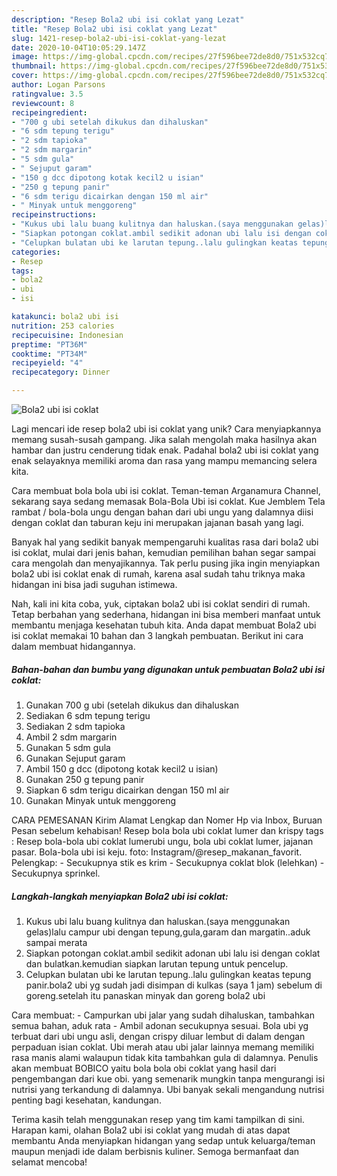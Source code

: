 ```yaml
---
description: "Resep Bola2 ubi isi coklat yang Lezat"
title: "Resep Bola2 ubi isi coklat yang Lezat"
slug: 1421-resep-bola2-ubi-isi-coklat-yang-lezat
date: 2020-10-04T10:05:29.147Z
image: https://img-global.cpcdn.com/recipes/27f596bee72de8d0/751x532cq70/bola2-ubi-isi-coklat-foto-resep-utama.jpg
thumbnail: https://img-global.cpcdn.com/recipes/27f596bee72de8d0/751x532cq70/bola2-ubi-isi-coklat-foto-resep-utama.jpg
cover: https://img-global.cpcdn.com/recipes/27f596bee72de8d0/751x532cq70/bola2-ubi-isi-coklat-foto-resep-utama.jpg
author: Logan Parsons
ratingvalue: 3.5
reviewcount: 8
recipeingredient:
- "700 g ubi setelah dikukus dan dihaluskan"
- "6 sdm tepung terigu"
- "2 sdm tapioka"
- "2 sdm margarin"
- "5 sdm gula"
- " Sejuput garam"
- "150 g dcc dipotong kotak kecil2 u isian"
- "250 g tepung panir"
- "6 sdm terigu dicairkan dengan 150 ml air"
- " Minyak untuk menggoreng"
recipeinstructions:
- "Kukus ubi lalu buang kulitnya dan haluskan.(saya menggunakan gelas)lalu campur ubi dengan tepung,gula,garam dan margatin..aduk sampai merata"
- "Siapkan potongan coklat.ambil sedikit adonan ubi lalu isi dengan coklat dan bulatkan.kemudian siapkan larutan tepung untuk pencelup."
- "Celupkan bulatan ubi ke larutan tepung..lalu gulingkan keatas tepung panir.bola2 ubi yg sudah jadi disimpan di kulkas (saya 1 jam) sebelum di goreng.setelah itu panaskan minyak dan goreng bola2 ubi"
categories:
- Resep
tags:
- bola2
- ubi
- isi

katakunci: bola2 ubi isi 
nutrition: 253 calories
recipecuisine: Indonesian
preptime: "PT36M"
cooktime: "PT34M"
recipeyield: "4"
recipecategory: Dinner

---
```



![Bola2 ubi isi coklat](https://img-global.cpcdn.com/recipes/27f596bee72de8d0/751x532cq70/bola2-ubi-isi-coklat-foto-resep-utama.jpg)

Lagi mencari ide resep bola2 ubi isi coklat yang unik? Cara menyiapkannya memang susah-susah gampang. Jika salah mengolah maka hasilnya akan hambar dan justru cenderung tidak enak. Padahal bola2 ubi isi coklat yang enak selayaknya memiliki aroma dan rasa yang mampu memancing selera kita.

Cara membuat bola bola ubi isi coklat. Teman-teman Arganamura Channel, sekarang saya sedang memasak Bola-Bola Ubi isi coklat. Kue Jemblem Tela rambat / bola-bola ungu dengan bahan dari ubi ungu yang dalamnya diisi dengan coklat dan taburan keju ini merupakan jajanan basah yang lagi.

Banyak hal yang sedikit banyak mempengaruhi kualitas rasa dari bola2 ubi isi coklat, mulai dari jenis bahan, kemudian pemilihan bahan segar sampai cara mengolah dan menyajikannya. Tak perlu pusing jika ingin menyiapkan bola2 ubi isi coklat enak di rumah, karena asal sudah tahu triknya maka hidangan ini bisa jadi suguhan istimewa.


Nah, kali ini kita coba, yuk, ciptakan bola2 ubi isi coklat sendiri di rumah. Tetap berbahan yang sederhana, hidangan ini bisa memberi manfaat untuk membantu menjaga kesehatan tubuh kita. Anda dapat membuat Bola2 ubi isi coklat memakai 10 bahan dan 3 langkah pembuatan. Berikut ini cara dalam membuat hidangannya.

<!--inarticleads1-->

##### Bahan-bahan dan bumbu yang digunakan untuk pembuatan Bola2 ubi isi coklat:

1. Gunakan 700 g ubi (setelah dikukus dan dihaluskan
1. Sediakan 6 sdm tepung terigu
1. Sediakan 2 sdm tapioka
1. Ambil 2 sdm margarin
1. Gunakan 5 sdm gula
1. Gunakan  Sejuput garam
1. Ambil 150 g dcc (dipotong kotak kecil2 u isian)
1. Gunakan 250 g tepung panir
1. Siapkan 6 sdm terigu dicairkan dengan 150 ml air
1. Gunakan  Minyak untuk menggoreng


CARA PEMESANAN Kirim Alamat Lengkap dan Nomer Hp via Inbox, Buruan Pesan sebelum kehabisan! Resep bola bola ubi coklat lumer dan krispy tags : Resep bola-bola ubi coklat lumerubi ungu, bola ubi coklat lumer, jajanan pasar. Bola-bola ubi isi keju. foto: Instagram/@resep_makanan_favorit. Pelengkap: - Secukupnya stik es krim - Secukupnya coklat blok (lelehkan) - Secukupnya sprinkel. 

<!--inarticleads2-->

##### Langkah-langkah menyiapkan Bola2 ubi isi coklat:

1. Kukus ubi lalu buang kulitnya dan haluskan.(saya menggunakan gelas)lalu campur ubi dengan tepung,gula,garam dan margatin..aduk sampai merata
1. Siapkan potongan coklat.ambil sedikit adonan ubi lalu isi dengan coklat dan bulatkan.kemudian siapkan larutan tepung untuk pencelup.
1. Celupkan bulatan ubi ke larutan tepung..lalu gulingkan keatas tepung panir.bola2 ubi yg sudah jadi disimpan di kulkas (saya 1 jam) sebelum di goreng.setelah itu panaskan minyak dan goreng bola2 ubi


Cara membuat: - Campurkan ubi jalar yang sudah dihaluskan, tambahkan semua bahan, aduk rata - Ambil adonan secukupnya sesuai. Bola ubi yg terbuat dari ubi ungu asli, dengan crispy diluar lembut di dalam dengan perpaduan isian coklat. Ubi merah atau ubi jalar lainnya memang memiliki rasa manis alami walaupun tidak kita tambahkan gula di dalamnya. Penulis akan membuat BOBICO yaitu bola bola obi coklat yang hasil dari pengembangan dari kue obi. yang semenarik mungkin tanpa mengurangi isi nutrisi yang terkandung di dalamnya. Ubi banyak sekali mengandung nutrisi penting bagi kesehatan, kandungan. 

Terima kasih telah menggunakan resep yang tim kami tampilkan di sini. Harapan kami, olahan Bola2 ubi isi coklat yang mudah di atas dapat membantu Anda menyiapkan hidangan yang sedap untuk keluarga/teman maupun menjadi ide dalam berbisnis kuliner. Semoga bermanfaat dan selamat mencoba!
